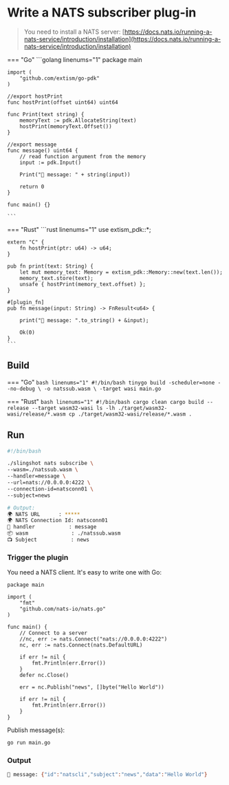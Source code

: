 # Write a NATS subscriber plug-in

> You need to install a NATS server: [https://docs.nats.io/running-a-nats-service/introduction/installation](https://docs.nats.io/running-a-nats-service/introduction/installation)

=== "Go"
    ```golang linenums="1"
    package main

    import (
        "github.com/extism/go-pdk"
    )

    //export hostPrint
    func hostPrint(offset uint64) uint64

    func Print(text string) {
        memoryText := pdk.AllocateString(text)
        hostPrint(memoryText.Offset())
    }

    //export message
    func message() uint64 {
        // read function argument from the memory
        input := pdk.Input()

        Print("👋 message: " + string(input))
        
        return 0
    }

    func main() {}

    ```

=== "Rust"
    ```rust linenums="1"
    use extism_pdk::*;

    extern "C" {
        fn hostPrint(ptr: u64) -> u64;
    }

    pub fn print(text: String) {
        let mut memory_text: Memory = extism_pdk::Memory::new(text.len());
        memory_text.store(text);
        unsafe { hostPrint(memory_text.offset) };
    }

    #[plugin_fn]
    pub fn message(input: String) -> FnResult<u64> {

        print("👋 message: ".to_string() + &input);
        
        Ok(0)
    }
    ```

## Build

=== "Go"
    ```bash linenums="1"
    #!/bin/bash
    tinygo build -scheduler=none --no-debug \
        -o natssub.wasm \
        -target wasi main.go
    ```

=== "Rust"
    ```bash linenums="1"
    #!/bin/bash
    cargo clean
    cargo build --release --target wasm32-wasi
    ls -lh ./target/wasm32-wasi/release/*.wasm
    cp ./target/wasm32-wasi/release/*.wasm .
    ```

## Run

```bash linenums="1"
#!/bin/bash

./slingshot nats subscribe \
--wasm=./natssub.wasm \
--handler=message \
--url=nats://0.0.0.0:4222 \
--connection-id=natsconn01 \
--subject=news

# Output:
🌍 NATS URL      : *****
🌍 NATS Connection Id: natsconn01
🚀 handler           : message
📦 wasm              : ./natssub.wasm
📺 Subject           : news
```

### Trigger the plugin

You need a NATS client. It's easy to write one with Go:
```golang linenums="1"
package main

import (
	"fmt"
	"github.com/nats-io/nats.go"
)

func main() {
	// Connect to a server
	//nc, err := nats.Connect("nats://0.0.0.0:4222")
	nc, err := nats.Connect(nats.DefaultURL)

	if err != nil {
		fmt.Println(err.Error())
	}
	defer nc.Close()

	err = nc.Publish("news", []byte("Hello World"))

	if err != nil {
		fmt.Println(err.Error())
	}
}

```

Publish message(s):
```bash linenums="1"
go run main.go
```

### Output

```bash linenums="1"
👋 message: {"id":"natscli","subject":"news","data":"Hello World"}
```
